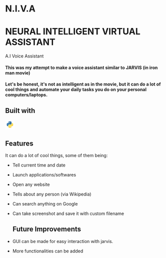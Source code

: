 # N.I.V.A
# NEURAL INTELLIGENT VIRTUAL ASSISTANT
A.I Voice Assistant
#### This was my attempt to make a voice assistant similar to JARVIS (in iron man movie)
#### Let's be honest, it's not as intelligent as in the movie, but it can do a lot of cool things and automate your daily tasks you do on your personal computers/laptops.
## Built with

<code><img height="30" src="https://raw.githubusercontent.com/github/explore/80688e429a7d4ef2fca1e82350fe8e3517d3494d/topics/python/python.png"></code>

## Features

It can do a lot of cool things, some of them being:

- Tell current time and date
- Launch applications/softwares 
- Open any website
- Tells about any person (via Wikipedia)
- Can search anything on Google 
- Can take screenshot and save it with custom filename


  ## Future Improvements
- GUI can be made for easy interaction with jarvis.
- More functionalities can be added
